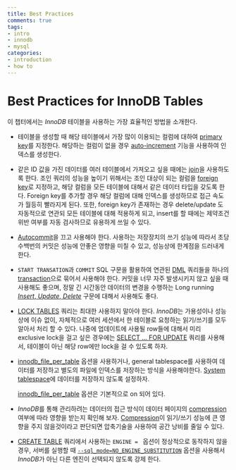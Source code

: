```yaml
---
title: Best Practices
comments: true
tags:
- intro
- innodb
- mysql
categories:
- introduction
- how to
---
```

# Best Practices for InnoDB Tables

이 챕터에서는 *InnoDB* 테이블을 사용하는 가장 효율적인 방법을 소개한다.



- 테이블을 생성할 때 해당 테이블에서 가장 많이 이용되는 컬럼에 대하여 [primary key]를 지정한다. 해당하는 컬럼이 없을 경우 [auto-increment] 기능을 사용하여 인덱스를 생성한다. 

- 같은 ID 값을 가진 데이터를 여러 테이블에서 가져오고 싶을 때에는 [join]을 사용하도록 한다. 조인 쿼리의 성능을 높이기 위해서는 조인 대상이 되는 컬럼을 [foreign key]로 지정하고, 해당 컬럼을 모든 테이블에 대해서 같은 데이터 타입을 갖도록 한다. Foreign key를 추가할 경우 해당 컬럼에 대해 인덱스를 생성하므로 접근 속도가 월등히 빨라지게 된다. 또한, foreign key가 존재하는 경우 delete/update 도 자동적으로 연관되 모든 테이블에 대해 적용하게 되고, insert를 할 때에는 제약조건 위반 여부를 자동 검사하므로 유용하게 쓰일 수 있다.

- [Autocommit]을 끄고 사용해야 한다. 사용하는 저장장치의 쓰기 성능에 따라서 초당 수백번의 커밋은 성능에 안좋은 영향을 미칠 수 있고, 성능상에 한계점을 드러내게 한다.

- `START TRANSATION`과 `COMMIT` SQL 구문을 활용하여 연관된 [DML] 쿼리들을 하나의 [transaction]으로 묶어서 사용해야 한다. 커밋을 너무 자주 발생시키지 않고 싶을 때 사용해도 좋으며, 정말 긴 시간동안 데이터의 변경을 수행하는 Long running [*Insert*, *Update*, *Delete*][DML query] 구문에 대해서 사용해도 좋다.

- [LOCK TABLES] 쿼리는 최대한 사용하지 말아야 한다. *InnoDB*는 가용성이나 성능상에 이슈 없이, 자체적으로 여러 세션에서 한 테이블로 요청하는 읽기/쓰기를 모두 알아서 처리 할 수 있다. 나중에 업데이트에 사용될 row들에 대해서 미리 exclusive lock을 걸고 싶은 경우에는 [SELECT ... FOR UPDATE][sfu] 쿼리를 사용해서, 테이블이 아닌 해당 row에만 lock을 걸 수 있도록 하자.

- [innodb_file_per_table] 옵션을 사용하거나, general tablespace를 사용하여 데이터를 저장하고 별도의 파일에 인덱스를 저장하는 방식을 사용해야한다. [System tablespace]에 데이터를 저장하지 않도록 설정하자. 

  [innodb_file_per_table] 옵션은 기본적으로 on 되어 있다.

- *InnoDB*를 통해 관리하려는 데이터의 접근 방식이 데이터 페이지의 [compression] 여부에 따라 영향을 받는지 확인해 보자. [Compression][compression]이 읽기/쓰기 성능에 큰 영향을 주지 않을것이라고 판단되면 압축기술을 사용하여 공간 낭비를 줄일 수 있다.

- [CREATE TABLE] 쿼리에서 사용하는 `ENGINE = ` 옵션이 정상적으로 동작하지 않을 경우, 서버를 실행할 때 [`--sql_mode=NO_ENGINE_SUBSTITUTION`][sql mode] 옵션을 사용해서 *InnoDB*가 아닌 다른 엔진이 선택되지 않도록 강제 한다.



[primary key]: https://dev.mysql.com/doc/refman/8.0/en/glossary.html#glos_primary_key
[auto-increment]: https://dev.mysql.com/doc/refman/8.0/en/glossary.html#glos_auto_increment
[foreign key]: https://dev.mysql.com/doc/refman/8.0/en/glossary.html#glos_foreign_key
[join]: https://dev.mysql.com/doc/refman/8.0/en/glossary.html#glos_join
[Autocommit]: https://dev.mysql.com/doc/refman/8.0/en/glossary.html#glos_autocommit
[DML]: https://dev.mysql.com/doc/refman/8.0/en/glossary.html#glos_dml
[transaction]: https://dev.mysql.com/doc/refman/8.0/en/glossary.html#glos_transaction
[DML query]: https://dev.mysql.com/doc/refman/8.0/en/sql-syntax-data-manipulation.html
[sfu]: https://dev.mysql.com/doc/refman/8.0/en/innodb-locking-reads.html
[LOCK TABLES]: https://dev.mysql.com/doc/refman/8.0/en/lock-tables.html
[innodb_file_per_table]: https://dev.mysql.com/doc/refman/8.0/en/innodb-parameters.html#sysvar_innodb_file_per_table
[System tablespace]: https://dev.mysql.com/doc/refman/8.0/en/glossary.html#glos_system_tablespace
[compression]: https://dev.mysql.com/doc/refman/8.0/en/glossary.html#glos_compression
[sql mode]: https://dev.mysql.com/doc/refman/8.0/en/server-system-variables.html#sysvar_sql_mode
[CREATE TABLE]: https://dev.mysql.com/doc/refman/8.0/en/create-table.html